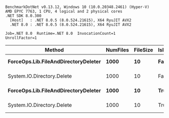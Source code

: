 ```


BenchmarkDotNet v0.13.12, Windows 10 (10.0.20348.2461) (Hyper-V)
AMD EPYC 7763, 1 CPU, 4 logical and 2 physical cores
.NET SDK 8.0.300
  [Host]   : .NET 8.0.5 (8.0.524.21615), X64 RyuJIT AVX2
  .NET 8.0 : .NET 8.0.5 (8.0.524.21615), X64 RyuJIT AVX2

Job=.NET 8.0  Runtime=.NET 8.0  InvocationCount=1  
UnrollFactor=1  

```

| Method                               | NumFiles | FileSize | IsInsideDirectory | Mean     | Error   | StdDev  |
|------------------------------------- |--------- |--------- |------------------ |---------:|--------:|--------:|
| **ForceOps.Lib.FileAndDirectoryDeleter** | **1000**     | **10**       | **False**             | **108.2 ms** | **1.10 ms** | **0.97 ms** |
| System.IO.Directory.Delete           | 1000     | 10       | False             | 106.5 ms | 1.99 ms | 2.85 ms |
| **ForceOps.Lib.FileAndDirectoryDeleter** | **1000**     | **10**       | **True**              | **203.4 ms** | **1.91 ms** | **1.49 ms** |
| System.IO.Directory.Delete           | 1000     | 10       | True              | 207.2 ms | 3.56 ms | 5.74 ms |

